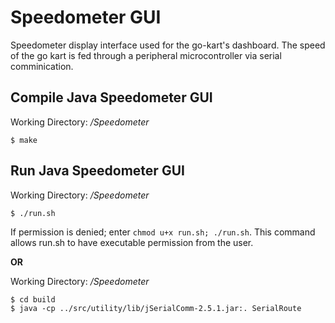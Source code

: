 # Speedometer GUI

Speedometer display interface used for the go-kart's dashboard. The speed of 
the go kart is fed through a peripheral microcontroller via serial
comminication.

## Compile Java Speedometer GUI

Working Directory: _/Speedometer_
```
$ make
```

## Run Java Speedometer GUI

Working Directory: _/Speedometer_
```
$ ./run.sh
```
If permission is denied; enter `chmod u+x run.sh; ./run.sh`. This command allows
run.sh to have executable permission from the user.

**OR**

Working Directory: _/Speedometer_
```
$ cd build
$ java -cp ../src/utility/lib/jSerialComm-2.5.1.jar:. SerialRoute
```
